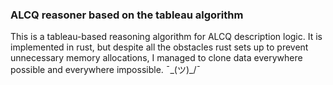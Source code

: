 ### ALCQ reasoner based on the tableau algorithm
This is a tableau-based reasoning algorithm for ALCQ description logic.
It is implemented in rust, but despite all the obstacles rust sets up to prevent unnecessary memory allocations, I managed to clone data everywhere possible and everywhere impossible. ¯\_(ツ)_/¯
